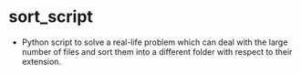 # sort_script

- Python script to solve a real-life problem which can deal with the large
number of files and sort them into a different folder with respect to their extension.
